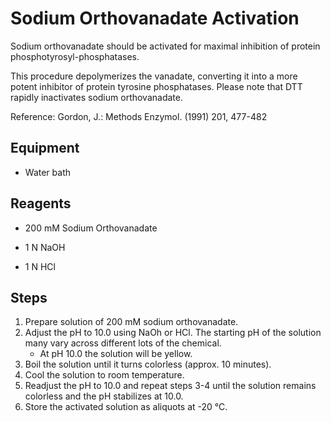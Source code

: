 # Sodium Orthovanadate Activation

Sodium orthovanadate should be activated for maximal inhibition of protein
phosphotyrosyl-phosphatases.

This procedure depolymerizes the vanadate, converting it into a more potent
inhibitor of protein tyrosine phosphatases. Please note that DTT rapidly
inactivates sodium orthovanadate.

Reference: Gordon, J.: Methods Enzymol. (1991) 201, 477-482

## Equipment

* Water bath

## Reagents

* 200 mM Sodium Orthovanadate

* 1 N NaOH

* 1 N HCl

## Steps

1. Prepare solution of 200 mM sodium orthovanadate.
2. Adjust the pH to 10.0 using NaOh or HCl. The starting pH of the solution
   many vary across different lots of the chemical.
    * At pH 10.0 the solution will be yellow.
3. Boil the solution until it turns colorless (approx. 10 minutes).
4. Cool the solution to room temperature.
5. Readjust the pH to 10.0 and repeat steps 3-4 until the solution remains
   colorless and the pH stabilizes at 10.0.
6. Store the activated solution as aliquots at -20 °C.
